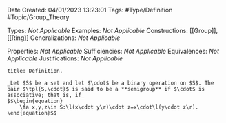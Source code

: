 <div class="topSpace"></div>

Date Created: 04/01/2023 13:23:01
Tags: #Type/Definition #Topic/Group_Theory

Types: _Not Applicable_
Examples: _Not Applicable_
Constructions: [[Group]], [[Ring]]
Generalizations: _Not Applicable_

Properties: _Not Applicable_
Sufficiencies: _Not Applicable_
Equivalences: _Not Applicable_
Justifications: _Not Applicable_

``` ad-Definition
title: Definition.

_Let $S$ be a set and let $\cdot$ be a binary operation on $S$. The pair $\tpl{S,\cdot}$ is said to be a **semigroup** if $\cdot$ is associative; that is, if_
$$\begin{equation}
    \fa x,y,z\in S:\l(x\cdot y\r)\cdot z=x\cdot\l(y\cdot z\r).
\end{equation}$$

```
